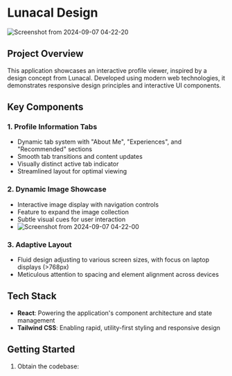 # Lunacal Design
![Screenshot from 2024-09-07 04-22-20](https://github.com/user-attachments/assets/2eac3ab1-2c31-44be-8a79-fa08ef0c3e1f)





## Project Overview

This application showcases an interactive profile viewer, inspired by a design concept from Lunacal. Developed using modern web technologies, it demonstrates responsive design principles and interactive UI components.

## Key Components

### 1. Profile Information Tabs
- Dynamic tab system with "About Me", "Experiences", and "Recommended" sections
- Smooth tab transitions and content updates
- Visually distinct active tab indicator
- Streamlined layout for optimal viewing

### 2. Dynamic Image Showcase
- Interactive image display with navigation controls
- Feature to expand the image collection
- Subtle visual cues for user interaction
- ![Screenshot from 2024-09-07 04-22-00](https://github.com/user-attachments/assets/f70407aa-8507-4cb5-9f79-7e01d259eeba)



### 3. Adaptive Layout
- Fluid design adjusting to various screen sizes, with focus on laptop displays (>768px)
- Meticulous attention to spacing and element alignment across devices

## Tech Stack

- **React**: Powering the application's component architecture and state management
- **Tailwind CSS**: Enabling rapid, utility-first styling and responsive design

## Getting Started

1. Obtain the codebase:
